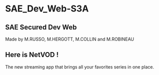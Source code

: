# SAE_Dev_Web-S3A
## SAE Secured Dev Web
Made by M.RUSSO, M.HERGOTT, M.COLLIN and M.ROBINEAU

## Here is NetVOD !
The new streaming app that brings all your favorites series in one place.